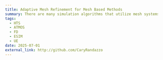 ```yaml
---
title: Adaptive Mesh Refinement for Mesh Based Methods
summary: There are many simulation algorithms that utilize mesh systems, this project focuses on a heavily researched technique that greatly improves both accuracy in refined regions and performance of mesh dependent calculations everywhere in the simulation. This project utilized the C programming language and could be adapted to various dimensions and objectives for simulation - it functions here as a demonstration.
tags:
  - HTS
  - ATMOS
  - FD
  - ESIM
  - UE
date: 2025-07-01
external_link: http://github.com/CaryRandazzo
---
```

